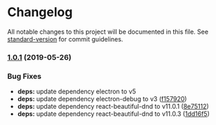 # Changelog

All notable changes to this project will be documented in this file. See [standard-version](https://github.com/conventional-changelog/standard-version) for commit guidelines.

### [1.0.1](https://github.com/protonmail-desktop/application/compare/v1.0.0...v1.0.1) (2019-05-26)


### Bug Fixes

* **deps:** update dependency electron to v5
* **deps:** update dependency electron-debug to v3 ([f157920](https://github.com/protonmail-desktop/application/commit/f157920))
* **deps:** update dependency react-beautiful-dnd to v11.0.1 ([8e75112](https://github.com/protonmail-desktop/application/commit/8e75112))
* **deps:** update dependency react-beautiful-dnd to v11.0.3 ([1dd16f5](https://github.com/protonmail-desktop/application/commit/1dd16f5))
